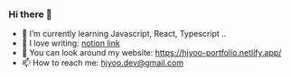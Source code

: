 ### Hi there 👋
- 🌱 I’m currently learning Javascript, React, Typescript ..
- 📝 I love writing: [ notion link ](https://hjyooo.notion.site/DEV-NOTE-74079f8bf0da424f8d89677c9762aca4)
- 🚀 You can look around my website: https://hjyoo-portfolio.netlify.app/
- 📫 How to reach me: hjyoo.dev@gmail.com

<!--
**hyunjiyoo/hyunjiyoo** is a ✨ _special_ ✨ repository because its `README.md` (this file) appears on your GitHub profile.

Here are some ideas to get you started:

- 🔭 I’m currently working on ...
- 🌱 I’m currently learning ...
- 👯 I’m looking to collaborate on ...
- 🤔 I’m looking for help with ...
- 💬 Ask me about ...
- 📫 How to reach me: ...
- 😄 Pronouns: ...
- ⚡ Fun fact: ...
-->
